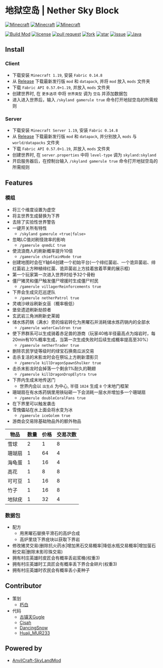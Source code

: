 # 地狱空岛 | Nether Sky Block
[![Minecraft](https://img.shields.io/badge/Minecraft-1.19-66ccff)](https://www.minecraft.net/)
[![Minecraft](https://img.shields.io/badge/Fabric-0.14.8-fcd217)](https://fabricmc.net/use/installer/)
[![Minecraft](https://img.shields.io/badge/FabricAPI-0.57.0+1.19-b2cf87)](https://modrinth.com/mod/fabric-api)

[![Build Mod](https://github.com/Nether-Power/Nether-Sky-Block/actions/workflows/build.yml/badge.svg)](https://github.com/Nether-Power/Nether-Sky-Block/actions/workflows/build.yml/badge.svg)
[![license](https://img.shields.io/github/license/Nether-Power/Nether-Sky-Block)](https://github.com/Nether-Power/Nether-Sky-Block/blob/main/LICENSE)
[![pull request](https://img.shields.io/github/issues-pr/Nether-Power/Nether-Sky-Block)](https://github.com/Nether-Power/Nether-Sky-Block/pulls)
[![fork](https://img.shields.io/github/forks/Nether-Power/Nether-Sky-Block)](https://github.com/Nether-Power/Nether-Sky-Block/network/members)
[![star](https://img.shields.io/github/stars/Nether-Power/Nether-Sky-Block)](https://github.com/Nether-Power/Nether-Sky-Block/stargazers)
[![issue](https://img.shields.io/github/issues/Nether-Power/Nether-Sky-Block)](https://github.com/Nether-Power/Nether-Sky-Block/issues)
[![Java](https://img.shields.io/badge/Java-17-yellow)](https://docs.microsoft.com/java/openjdk/download)
## Install
### Client
* 下载安装 `Minecraft 1.19`, 安装 `Fabric 0.14.8`
* 从 [Release](https://github.com/Nether-Power/Nether-Sky-Block/releases/latest) 下载最新发行版 `mod` 和 `datapack`, 并将 `mod` 放入 `mods` 文件夹
* 下载 `Fabric API 0.57.0+1.19`, 并放入 `mods` 文件夹
* 创建世界时, 在 `更多选项` 中将 `世界类型` 调为 `空岛` 并添加数据包
* 进入进入世界后，输入 `/skyland gamerule true` 命令打开地狱空岛的所需规则
### Server
* 下载安装 `Minecraft Server 1.19`, 安装 `Fabric 0.14.8`
* 从 [Release](https://github.com/Nether-Power/Nether-Sky-Block/releases/latest) 下载最新发行版 `mod` 和 `datapack`, 并分别放入 `mods` 与 `world/datapacks` 文件夹
* 下载 `Fabric API 0.57.0+1.19`, 并放入 `mods` 文件夹
* 创建世界时, 在 `server.properties` 中将 `level-type` 调为 `skyland:skyland`
* 开启服务器后，在控制台输入 `/skyland gamerule true` 命令打开地狱空岛的所需规则
## Features
### 模组
  - 将三个维度设置为虚空
  - 将主世界生成替换为下界
  - 去除了实验性世界警告
  - 一键开关所有特性
    - `/skyland gamerule <true|false>`
  - 忽略LC值对刷怪效率的影响
    - `/gamerule qnmdLC true`
  - 使流浪商人的刷新概率提升10倍
    - `/gamerule chieftainMode true`
  - 创建地图时会在Y轴64创建一个初始平台(一个绯红菌岩、一个诡异菌岩、绯红菌岩上方种植绯红菌、诡异菌岩上方挂着放着苹果的展示框)
  - 第一个玩家第一次进入世界时给予32个骨粉
  - 僵尸猪灵和僵尸触发僵尸增援时生成僵尸村民 
    - `/gamerule villagerReinforcements true`
  - 下界会生成灾厄巡逻队 
    - `/gamerule netherPatrol true`
  - 灵魂沙峡谷刷新女巫（概率极低）
  - 堡垒遗迹刷新劫掠者
  - 玄武岩三角洲刷新史莱姆
  - 储水炼药锅（满水）旁的熔岩转化为黑曜石并消耗储水炼药锅内的全部水
    - `/gamerule waterCauldron true`
  - 使下界群系可以生成骑着赤足兽的游商（玩家40格半径最高点为熔岩时，每20min有10%概率生成，当第一次生成失败时后续生成概率提高至30%）
    - `/gamerule netherTrader true`
  - 删除农民学徒等级时的绿宝石换南瓜派交易
  - 击杀复活的末影龙时会在祭坛上方刷新潜影贝
    - `/gamerule killDragonSpawnShulker true`
  - 击杀末影龙时会掉落一个剩余1%耐久的鞘翅
    - `/gamerule killDragonDropElytra true`
  - 下界内生成末地传送门
    - 世界内会以 `出生点` 为中心, 半径 `1024` 生成 `8` 个末地门框架 
  - 珊瑚扇在有水炼药锅里用铁砧砸一下会消耗一层水并增加多一个珊瑚扇
    - `/gamerule doubleCoralFans true`
  - 在下界里可以触发袭击
  - 雪傀儡站在水上面会将水变为冰
    - `/gamerule iceGolem true`
  - 游商会交易除基础物品外的额外物品
  
| **物品** | **数量** | **价格** | **交易次数** |
|--------|--------|--------|----------|
| 雪球     | 2      | 1      | 8        |
| 珊瑚扇    | 1      | 64     | 4        |
| 海龟蛋    | 1      | 16     | 4        |
| 高花     | 1      | 8      | 8        |
| 可可豆    | 1      | 16     | 8        |
| 竹子     | 1      | 16     | 8        |
| 地狱疣    | 1      | 32     | 4        |


  
### 数据包
  - 配方
    - 用黑曜石替换平滑石的高炉合成
    - 高炉里烧下界疣块以获取下界岩
  - 修改猪灵交易(删除抗火药水|增加黑石交易概率|降低水瓶交易概率|增加萤石粉交易|删除末影珍珠交易)
  - 拥有村庄英雄时皮匠会有概率丢岩浆桶(权重3)
  - 拥有村庄英雄时工具匠会有概率丢下界合金碎片(权重3)
  - 拥有村庄英雄时农民会有概率丢小麦种子
    

## Contributor
* 策划
  * [朽白](https://space.bilibili.com/178682437)
* 代码
  * [古镇天Gugle](https://space.bilibili.com/19822751)
  * [Cjsah](https://space.bilibili.com/19170004)
  * [DancingSnow](https://space.bilibili.com/302121711)
  * [Huaji_MUR233](https://space.bilibili.com/434118309)

## Powered by
* [AnvilCraft-SkyLandMod](https://github.com/Dubhe-Studio/AnvilCraft-SkyLandMod)

